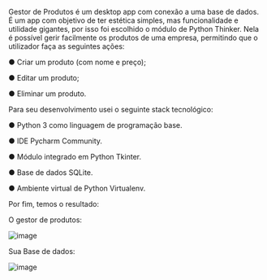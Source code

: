 Gestor de Produtos é um desktop app com conexão a uma base de dados.
É um app com objetivo de ter estética simples, mas funcionalidade e utilidade gigantes, por isso foi escolhido o módulo de Python Thinker.
Nela é possível gerir facilmente os produtos de uma empresa, permitindo que o utilizador faça as seguintes ações:



● Criar um produto (com nome e preço);

● Editar um produto;

● Eliminar um produto.



Para seu desenvolvimento usei o seguinte stack tecnológico:



● Python 3 como linguagem de programação base.

● IDE Pycharm Community.

● Módulo integrado em Python Tkinter.

● Base de dados SQLite.

● Ambiente virtual de Python Virtualenv.



Por fim, temos o resultado:

O gestor de produtos:

![image](https://user-images.githubusercontent.com/109659867/227905981-cd38a652-9b8e-4fcf-a2a9-1a4835297e65.png)


Sua Base de dados:

![image](https://user-images.githubusercontent.com/109659867/227906200-9477eb84-d9ec-4620-885d-31a88dc07073.png)


